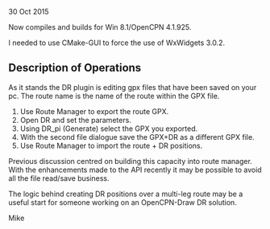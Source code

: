 30 Oct 2015

Now compiles and builds for Win 8.1/OpenCPN 4.1.925.

I needed to use CMake-GUI to force the use of WxWidgets 3.0.2.


Description of Operations
---------------------------
As it stands the DR plugin is editing gpx files that have been saved on your pc. 
The route name is the name of the route within the GPX file.

1. Use Route Manager to export the route GPX.
2. Open DR and set the parameters.
3. Using DR_pi (Generate) select the GPX you exported.
4. With the second file dialogue save the GPX+DR as a different GPX file.
5. Use Route Manager to import the route + DR positions.

Previous discussion centred on building this capacity into route manager. With the enhancements made to the API recently it may be possible to avoid all the file read/save business.

The logic behind creating DR positions over a multi-leg route may be a useful start for someone working on an OpenCPN-Draw DR solution.

Mike 
